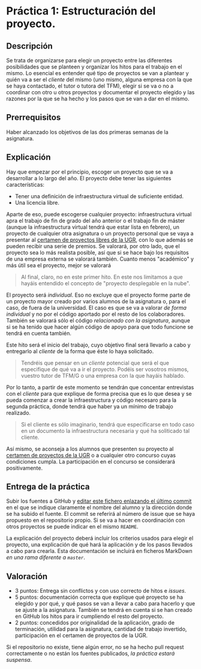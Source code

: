 Práctica 1: Estructuración del proyecto.
=====================================

Descripción
-----------------

Se trata de organizarse para elegir un proyecto entre las diferentes
posibilidades que se planteen y organizar los hitos para el trabajo en
el mismo. Lo esencial es entender qué tipo de proyectos se van a
plantear y quién va a ser el *cliente* del mismo (uno mismo, alguna
empresa con la que se haya contactado, el tutor o tutora del TFM),
elegir si se va o no a coordinar con otro u otros proyectos 
y documentar el proyecto elegido y las razones por la que se ha 
hecho y los pasos que se van a dar en el mismo.

Prerrequisitos
--------------------

Haber alcanzado los objetivos de las dos primeras semanas de la asignatura. 

Explicación
----------------

Hay que empezar por el principio, escoger un proyecto que se va a
desarrollar a lo largo del año. El proyecto debe tener las siguientes
características:

- Tener una definición de infraestructura virtual de suficiente
entidad.
- Una licencia libre.

Aparte de eso, puede escogerse cualquier proyecto: infraestructura
virtual apra el trabajo de fin de grado del año anterior o el trabajo fin de
máster (aunque la infraestructura virtual tendrá que estar lista en
febrero), un proyecto de cualquier otra asignatura o un proyecto
personal que se vaya a presentar al
[certamen de proyectos libres de la UGR](http://osl.ugr.es/2016/09/30/tercera-edicion-del-certamen-de-proyectos-libres-de-la-ugr/),
con lo que además se pueden recibir una serie de premios. Se valorará,
por otro lado, que el proyecto sea lo más realista posible, así que si
se hace bajo los requisitos de una empresa externa se valorará
también. Cuanto menos "académico" y más útil sea el proyecto, mejor se
valorará

>Al final, claro, no en este primer hito. En este nos limitamos a que
>hayáis entendido el concepto de "proyecto desplegable en la nube".

El proyecto será *individual*. Eso no excluye que el proyecto forme
parte de un proyecto mayor creado por varios alumnos de la asignatura
o, para el caso, de fuera de la universidad. El caso es que se va a
valorar *de forma individual* y no por el código aportado por el resto
de los colaboradores. También se valorará sólo el código *relacionado
con la asignatura*, aunque si se ha tenido que hacer algún código de
apoyo para que todo funcione se tendrá en cuenta también. 

Este hito será el inicio del trabajo, cuyo objetivo final será
llevarlo a cabo y entregarlo al *cliente* de la forma que éste lo haya
solicitado.

> Tendréis que pensar en un *cliente* potencial  que será el que
> especifique de qué va a ir el proyecto. Podéis ser vosotros mismos,
> vuestro tutor de TFM/G o una empresa con la que hayáis hablado.

Por lo tanto, a partir de este momento se tendrán que
concentar entrevistas con el *cliente* para que explique de forma
precisa que es lo que desea y se pueda comenzar a crear la
infraestructura y código necesaro para la segunda práctica, donde
tendrá que haber ya un mínimo de trabajo realizado.

>Si el cliente es sólo imaginario, tendrá que especificarse en todo
>caso en un documento la infraestructura necesaria y qué ha soliticado
>tal cliente. 

Así mismo, se aconseja a los alumnos que presenten su proyecto al
[certamen de proyectos de la UGR](http://osl.ugr.es) o a cualquier
otro concurso cuyas condiciones cumpla. La participación en el
concurso se considerará positivamente.

Entrega de la práctica
--------------------------------

Subir los fuentes a GitHub y 
[editar este fichero enlazando el último commit](https://github.com/JJ/CC16-17/blob/master/proyecto/1.md)
en el 
que se indique claramente el nombre del alumno y la dirección donde se ha subido el
fuente. El commit se referirá al número de issue que se haya
propuesto en el repositorio propio. Si se va a hacer en coordinación con otros proyectos se
puede indicar en el mismo `README`. 

La explicación del proyecto deberá incluir los criterios usados para
elegir el proyecto, una explicación de qué hará la aplicación y de
los pasos llevados a cabo para crearla. Esta documentación se incluirá
en ficheros MarkDown *en una rama diferente a `master`*.

Valoración
--------------

* 3 puntos: Entrega sin conflictos y con uso correcto de hitos e *issues*.
* 5 puntos: documentación correcta que explique qué proyecto se ha
  elegido y por qué, y qué pasos se van a llevar a cabo para hacerlo y
  que se ajuste a la asignatura. También se tendrá en cuenta si se han
  creado en GitHub los hitos para ir cumpliendo el resto del
  proyecto. 
* 2 puntos: concedidos por originalidad de la aplicación, grado de
  terminación, utilidad para la asignatura, cantidad de trabajo invertido, participación en el certamen de proyectos de la UGR. 
  
Si el repositorio no existe, tiene algún error, no se ha hecho pull request correctamente o no están los fuentes publicados, *la
  práctica estará suspensa*.
